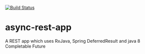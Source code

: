 [![Build Status](https://travis-ci.org/striderarun/async-rest-app.svg?branch=master)](https://travis-ci.org/striderarun/async-rest-app)

# async-rest-app
A REST app which uses RxJava, Spring DeferredResult and java 8 Completable Future
